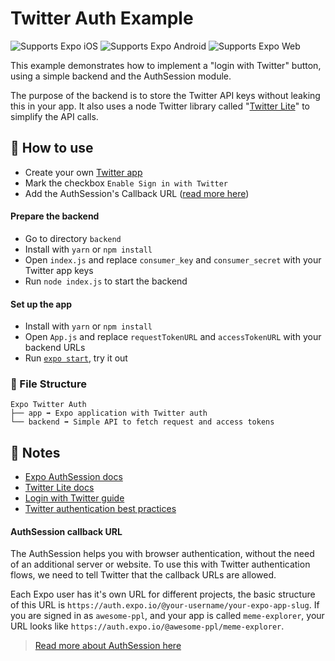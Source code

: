 # Twitter Auth Example

<p>
  <!-- iOS -->
  <img alt="Supports Expo iOS" longdesc="Supports Expo iOS" src="https://img.shields.io/badge/iOS-4630EB.svg?style=flat-square&logo=APPLE&labelColor=999999&logoColor=fff" />
  <!-- Android -->
  <img alt="Supports Expo Android" longdesc="Supports Expo Android" src="https://img.shields.io/badge/Android-4630EB.svg?style=flat-square&logo=ANDROID&labelColor=A4C639&logoColor=fff" />
  <!-- Web -->
  <img alt="Supports Expo Web" longdesc="Supports Expo Web" src="https://img.shields.io/badge/web-4630EB.svg?style=flat-square&logo=GOOGLE-CHROME&labelColor=4285F4&logoColor=fff" />
</p>

This example demonstrates how to implement a "login with Twitter" button, using a simple backend and the AuthSession module.

The purpose of the backend is to store the Twitter API keys without leaking this in your app. It also uses a node Twitter library called "[Twitter Lite](https://github.com/draftbit/twitter-lite)" to simplify the API calls.

## 🚀 How to use

- Create your own [Twitter app](https://developer.twitter.com/en/apps/create)
- Mark the checkbox `Enable Sign in with Twitter`
- Add the AuthSession's Callback URL ([read more here](#authsession-callback-url))

#### Prepare the backend

- Go to directory `backend`
- Install with `yarn` or `npm install`
- Open `index.js` and replace `consumer_key` and `consumer_secret` with your Twitter app keys
- Run `node index.js` to start the backend

#### Set up the app

- Install with `yarn` or `npm install`
- Open `App.js` and replace `requestTokenURL` and `accessTokenURL` with your backend URLs
- Run [`expo start`](https://docs.expo.io/versions/latest/workflow/expo-cli/), try it out

### 📁 File Structure

```
Expo Twitter Auth
├── app ➡️ Expo application with Twitter auth
└── backend ➡️ Simple API to fetch request and access tokens
```

## 📝 Notes

- [Expo AuthSession docs](https://docs.expo.io/versions/latest/sdk/auth-session/)
- [Twitter Lite docs](https://github.com/draftbit/twitter-lite)
- [Login with Twitter guide](https://developer.twitter.com/en/docs/basics/authentication/guides/log-in-with-twitter)
- [Twitter authentication best practices](https://developer.twitter.com/en/docs/basics/authentication/guides/authentication-best-practices)

#### AuthSession callback URL

The AuthSession helps you with browser authentication, without the need of an additional server or website. To use this with Twitter authentication flows, we need to tell Twitter that the callback URLs are allowed.

Each Expo user has it's own URL for different projects, the basic structure of this URL is `https://auth.expo.io/@your-username/your-expo-app-slug`. If you are signed in as `awesome-ppl`, and your app is called `meme-explorer`, your URL looks like `https://auth.expo.io/@awesome-ppl/meme-explorer`.

> [Read more about AuthSession here](https://docs.expo.io/versions/latest/sdk/auth-session/)

